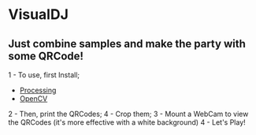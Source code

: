 VisualDJ
========

Just combine samples and make the party with some QRCode!
---------------------------------------------------------

1  - To use, first Install;

- [Processing](http://processing.org/)
- [OpenCV](http://ubaa.net/shared/processing/opencv/)

2 - Then, print the QRCodes;
4 - Crop them;
3 - Mount a WebCam to view the QRCodes (it's more effective with a white background)
4 - Let's Play!